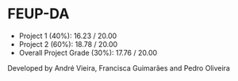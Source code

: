 # FEUP-DA

- Project 1 (40%): 16.23 / 20.00
- Project 2 (60%): 18.78 / 20.00
- Overall Project Grade (30%): 17.76 / 20.00

Developed by André Vieira, Francisca Guimarães and Pedro Oliveira

